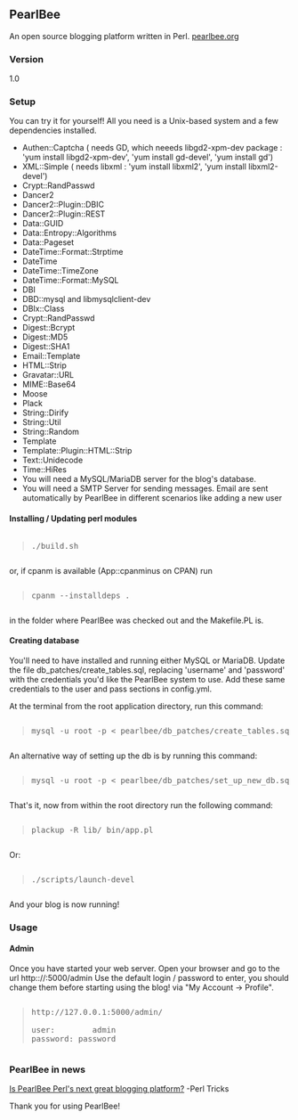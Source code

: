 <h2>PearlBee</h2>
An open source blogging platform written in Perl. <a href="http://pearlbee.org/">pearlbee.org</a>
<h3>Version</h3>
1.0

<h3>Setup</h3>
You can try it for yourself! All you need is a Unix-based system and a few dependencies installed.

<ul>
<li>Authen::Captcha ( needs GD, which neeeds libgd2-xpm-dev package : 'yum install libgd2-xpm-dev', 'yum install gd-devel', 'yum install gd')</li>
<li>XML::Simple ( needs libxml : 'yum install libxml2', 'yum install libxml2-devel')</li>
<li>Crypt::RandPasswd</li>
<li>Dancer2</li>
<li>Dancer2::Plugin::DBIC</li>
<li>Dancer2::Plugin::REST</li>
<li>Data::GUID</li>
<li>Data::Entropy::Algorithms</li>
<li>Data::Pageset</li>
<li>DateTime::Format::Strptime</li>
<li>DateTime</li>
<li>DateTime::TimeZone</li>
<li>DateTime::Format::MySQL</li>
<li>DBI</li>
<li>DBD::mysql and libmysqlclient-dev </li>
<li>DBIx::Class</li>
<li>Crypt::RandPasswd</li>
<li>Digest::Bcrypt</li>
<li>Digest::MD5</li>
<li>Digest::SHA1</li>
<li>Email::Template</li>
<li>HTML::Strip</li>
<li>Gravatar::URL</li>
<li>MIME::Base64</li>
<li>Moose</li>
<li>Plack</li>
<li>String::Dirify</li>
<li>String::Util</li>
<li>String::Random</li>
<li>Template</li>
<li>Template::Plugin::HTML::Strip</li>
<li>Text::Unidecode</li>
<li>Time::HiRes</li>

<li>You will need a MySQL/MariaDB server for the blog's database.</li>
<li>You will need a SMTP Server for sending messages. Email are sent automatically by PearlBee in different scenarios like adding a new user </li> 
</ul>

<h4>Installing / Updating perl modules</h4>
<pre><blockquote>./build.sh</blockquote></pre>

or, if cpanm is available (App::cpanminus on CPAN)
run 
<pre><blockquote>cpanm --installdeps . </blockquote></pre>
in the folder where PearlBee was checked out and the Makefile.PL is.


<h4>Creating database</h4>
You'll need to have installed and running either MySQL or MariaDB. Update the file db_patches/create_tables.sql, replacing 'username' and 'password' with the credentials you'd like the PearlBee system to use. Add these same credentials to the user and pass sections in config.yml.

At the terminal from the root application directory, run this command:
<pre><blockquote>mysql -u root -p &lt; pearlbee/db_patches/create_tables.sql</blockquote></pre>

An alternative way of setting up the db is by running this command:
<pre><blockquote>mysql -u root -p &lt; pearlbee/db_patches/set_up_new_db.sql</blockquote></pre>


That's it, now from within the root directory run the following command:

<pre><blockquote>plackup -R lib/ bin/app.pl</p></blockquote></pre>

Or:

<pre><blockquote>./scripts/launch-devel</p></blockquote></pre>

And your blog is now running!

<h3>Usage</h3>

<h4>Admin</h4>
Once you have started your web server.
Open your browser and go to the url http:://<YOUR_IP>:5000/admin
Use the default login / password to enter, you should change them before starting using the blog!
via "My Account -> Profile".

<pre><blockquote>http://127.0.0.1:5000/admin/

user:        admin
password: password
</blockquote></pre>

<h3>PearlBee in news</h3>
<a href="http://perltricks.com/article/69/2014/2/17/Is-PearlBee-Perl-s-next-great-blogging-platform-">Is PearlBee Perl's next great blogging platform?</a> -Perl Tricks

Thank you for using PearlBee!
